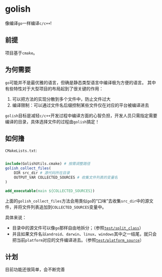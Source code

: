 # golish

像编译`go`一样编译`c/c++`!

## 前提

项目基于`cmake`。

## 为何需要

`go`可能并不是最优雅的语言，但确是静态类型语言中编译极为方便的语言。
其中有些特性对于大型项目的布局起到了很关键的作用：

1. 可以把方法的实现分散到多个文件中，防止文件过大
2. 编译限制：可以通过文件名后缀控制某些文件仅在对应的平台被编译进去

`golish`目标是减轻`c/c++`开发过程中编译方面的心智负担，开发人员只需指定需要编译的目录，具体选择文件的过程由`golish`搞定！

## 如何撸

`CMakeLists.txt`:
```cmake

include(GolishUtils.cmake) # 按需调整路径
golish_collect_files(
    DIR src_dir # 源代码所在目录
    OUTPUT_VAR COLLECTED_SOURCES # 收集文件列表的变量名
)

add_executable(main ${COLLECTED_SOURCES})
```

上面的`golish_collect_files`方法会用类似`go`的“口味”去收集`src_dir`中的源文件，并将文件列表追加到`COLLECTED_SOURCES`变量中。

具体来说：

- 目录中的源文件可以像`go`那样自由地拆分；（参照[`test/split_class`](https://github.com/zhiqiangxu/golish/tree/master/test/split_class)）
- 并且如果文件名以`android`、`darwin`、`linux`、`windows`其中之一结尾，就只会把当前`platform`对应的文件编译进去。（参照[`test/platform_source`](https://github.com/zhiqiangxu/golish/tree/master/test/platform_source)）

## 计划

目前功能还很简单，会不断完善